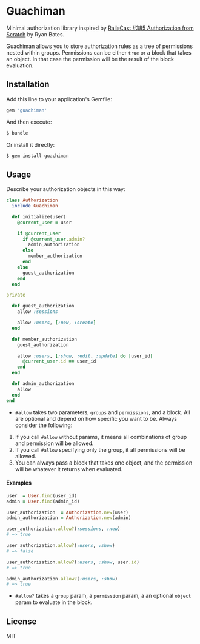 Guachiman
=========

Minimal authorization library inspired by [RailsCast #385 Authorization from Scratch][1] by Ryan Bates.

Guachiman allows you to store authorization rules as a tree of permissions nested within groups.
Permissions can be either `true` or a block that takes an object. In that case the permission will
be the result of the block evaluation.

[1]: http://railscasts.com/episodes/385-authorization-from-scratch-part-1

Installation
------------

Add this line to your application's Gemfile:

```ruby
gem 'guachiman'
```

And then execute:

```bash
$ bundle
```

Or install it directly:

```bash
$ gem install guachiman
```

Usage
-----

Describe your authorization objects in this way:

```ruby
class Authorization
  include Guachiman

  def initialize(user)
    @current_user = user

    if @current_user
      if @current_user.admin?
        admin_authorization
      else
        member_authorization
      end
    else
      guest_authorization
    end
  end

private

  def guest_authorization
    allow :sessions

    allow :users, [:new, :create]
  end

  def member_authorization
    guest_authorization

    allow :users, [:show, :edit, :update] do |user_id|
      @current_user.id == user_id
    end
  end

  def admin_authorization
    allow
  end
end
```

* `#allow` takes two parameters, `groups` and `permissions`, and a block. All are optional and depend on how
specific you want to be. Always consider the following:

1. If you call `#allow` without params, it means all combinations of group and permission will be allowed.
2. If you call `#allow` specifying only the group, it all permissions will be allowed.
3. You can always pass a block that takes one object, and the permission will be whatever it returns when evaluated.

#### Examples

```ruby
user  = User.find(user_id)
admin = User.find(admin_id)

user_authorization  = Authorization.new(user)
admin_authorization = Authorization.new(admin)

user_authorization.allow?(:sessions, :new)
# => true

user_authorization.allow?(:users, :show)
# => false

user_authorization.allow?(:users, :show, user.id)
# => true

admin_authorization.allow?(:users, :show)
# => true
```

* `#allow?` takes a `group` param, a `permission` param, a an optional `object` param to evaluate in the block.

License
-------

MIT

